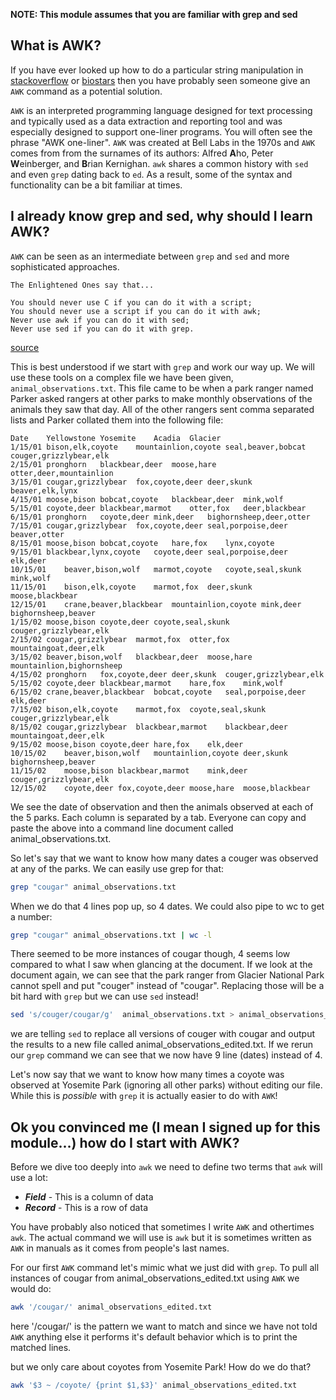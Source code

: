 **NOTE: This module assumes that you are familiar with grep and sed**

## What is AWK?

If you have ever looked up how to do a particular string manipulation in [stackoverflow](https://stackoverflow.com/) or [biostars](https://www.biostars.org/) then you have probably seen someone give an `AWK` command as a potential solution. 

`AWK` is an interpreted programming language designed for text processing and typically used as a data extraction and reporting tool and was especially designed to support one-liner programs. You will often see the phrase "AWK one-liner". `AWK` was created at Bell Labs in the 1970s and `AWK` comes from from the surnames of its authors: Alfred **A**ho, Peter **W**einberger, and **B**rian Kernighan. `awk` shares a common history with `sed` and even `grep` dating back to `ed`. As a result, some of the syntax and functionality can be a bit familiar at times. 

## I already know grep and sed, why should I learn AWK?

`AWK` can be seen as an intermediate between `grep` and `sed` and more sophisticated approaches. 

```
The Enlightened Ones say that...

You should never use C if you can do it with a script;
You should never use a script if you can do it with awk;
Never use awk if you can do it with sed;
Never use sed if you can do it with grep.
```
[source](http://awk.info/?whygawk)

This is best understood if we start with `grep` and work our way up. We will use these tools on a complex file we have been given, `animal_observations.txt`. This file came to be when a park ranger named Parker asked rangers at other parks to make monthly observations of the animals they saw that day. All of the other rangers sent comma separated lists and Parker collated them into the following file:

```
Date	Yellowstone	Yosemite	Acadia	Glacier
1/15/01	bison,elk,coyote	mountainlion,coyote	seal,beaver,bobcat	couger,grizzlybear,elk
2/15/01	pronghorn	blackbear,deer	moose,hare	otter,deer,mountainlion
3/15/01	cougar,grizzlybear	fox,coyote,deer	deer,skunk	beaver,elk,lynx
4/15/01	moose,bison	bobcat,coyote	blackbear,deer	mink,wolf
5/15/01	coyote,deer	blackbear,marmot	otter,fox	deer,blackbear
6/15/01	pronghorn	coyote,deer	mink,deer	bighornsheep,deer,otter
7/15/01	cougar,grizzlybear	fox,coyote,deer	seal,porpoise,deer	beaver,otter
8/15/01	moose,bison	bobcat,coyote	hare,fox	lynx,coyote
9/15/01	blackbear,lynx,coyote	coyote,deer	seal,porpoise,deer	elk,deer
10/15/01	beaver,bison,wolf	marmot,coyote	coyote,seal,skunk	mink,wolf
11/15/01	bison,elk,coyote	marmot,fox	deer,skunk	moose,blackbear
12/15/01	crane,beaver,blackbear	mountainlion,coyote	mink,deer	bighornsheep,beaver
1/15/02	moose,bison	coyote,deer	coyote,seal,skunk	couger,grizzlybear,elk
2/15/02	cougar,grizzlybear	marmot,fox	otter,fox	mountaingoat,deer,elk
3/15/02	beaver,bison,wolf	blackbear,deer	moose,hare	mountainlion,bighornsheep
4/15/02	pronghorn	fox,coyote,deer	deer,skunk	couger,grizzlybear,elk
5/15/02	coyote,deer	blackbear,marmot	hare,fox	mink,wolf
6/15/02	crane,beaver,blackbear	bobcat,coyote	seal,porpoise,deer	elk,deer
7/15/02	bison,elk,coyote	marmot,fox	coyote,seal,skunk	couger,grizzlybear,elk
8/15/02	cougar,grizzlybear	blackbear,marmot	blackbear,deer	mountaingoat,deer,elk
9/15/02	moose,bison	coyote,deer	hare,fox	elk,deer
10/15/02	beaver,bison,wolf	mountainlion,coyote	deer,skunk	bighornsheep,beaver
11/15/02	moose,bison	blackbear,marmot	mink,deer	couger,grizzlybear,elk
12/15/02	coyote,deer	fox,coyote,deer	moose,hare	moose,blackbear
```

We see the date of observation and then the animals observed at each of the 5 parks. Each column is separated by a tab. Everyone can copy and paste the above into a command line document called animal_observations.txt.

So let's say that we want to know how many dates a couger was observed at any of the parks. We can easily use grep for that:

```bash
grep "cougar" animal_observations.txt
```
When we do that 4 lines pop up, so 4 dates. We could also pipe to wc to get a number:

```bash
grep "cougar" animal_observations.txt | wc -l
```

There seemed to be more instances of cougar though, 4 seems low compared to what I saw when glancing at the document. If we look at the document again, we can see that the park ranger from Glacier National Park cannot spell and put "couger" instead of "cougar". Replacing those will be a bit hard with `grep` but we can use `sed` instead!

```bash
sed 's/couger/cougar/g'  animal_observations.txt > animal_observations_edited.txt
```
we are telling `sed` to replace all versions of couger with cougar and output the results to a new file called animal_observations_edited.txt. If we rerun our `grep` command we can see that we now have 9 line (dates) instead of 4. 

Let's now say that we want to know how many times a coyote was observed at Yosemite Park (ignoring all other parks) without editing our file. While this is *possible* with `grep` it is actually easier to do with `AWK`!


## Ok you convinced me (I mean I signed up for this module...) how do I start with AWK?

Before we dive too deeply into `awk` we need to define two terms that `awk` will use a lot:

- ***Field*** - This is a column of data
- ***Record*** - This is a row of data 

You have probably also noticed that sometimes I write `AWK` and othertimes `awk`. The actual command we will use is `awk` but it is sometimes written as `AWK` in manuals as it comes from people's last names.

For our first `AWK` command let's mimic what we just did with `grep`. To pull all instances of cougar from animal_observations_edited.txt using `AWK` we would do:

```bash
awk '/cougar/' animal_observations_edited.txt
```
here '/cougar/' is the pattern we want to match and since we have not told `AWK` anything else it performs it's default behavior which is to print the matched lines.

but we only care about coyotes from Yosemite Park! How do we do that?

```bash
awk '$3 ~ /coyote/ {print $1,$3}' animal_observations_edited.txt
```

